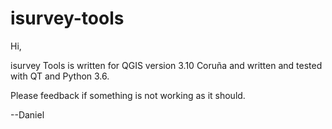 # isurvey-tools

Hi,

isurvey Tools is written for QGIS version 3.10 Coruña and written and tested with QT and Python 3.6.

Please feedback if something is not working as it should.

--Daniel
